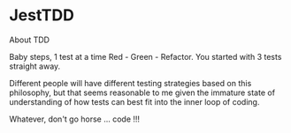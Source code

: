 # JestTDD


About TDD

Baby steps, 1 test at a time Red - Green - Refactor. You started with 3 tests straight away.

Different people will have different testing strategies based on this philosophy, but that seems reasonable 
to me given the immature state of understanding of how tests can best fit into the inner loop of coding. 

Whatever, don't go horse ... code !!!
